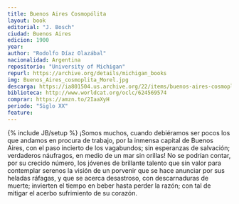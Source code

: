 ```yaml
---
title: Buenos Aires Cosmopólita
layout: book
editorial: "J. Bosch"
ciudad: Buenos Aires
edicion: 1900
year: 
author: "Rodolfo Díaz Olazábal"
nacionalidad: Argentina
repositorio: "University of Michigan"
repurl: https://archive.org/details/michigan_books
img: Buenos_Aires_cosmoplita_Morel.jpg
descarga: https://ia801504.us.archive.org/22/items/buenos-aires-cosmoplita-diaz-olazabal-rodolfo/Buenos%20Aires%20cosmoplita%20-%20D%C3%ADaz%20Olaz%C3%A1bal%2C%20Rodolfo.pdf
biblioteca: http://www.worldcat.org/oclc/624569574 
comprar: https://amzn.to/2IaaXyH
periodo: "Siglo XX"
feature: 
---
```

{% include JB/setup %}
¡Somos muchos, cuando debiéramos ser pocos los que andamos en procura de trabajo, por la inmensa capital de Buenos Aires, con el paso incierto de los vagabundos; sin esperanzas de salvación; verdaderos náufragos, en medio de un mar sin orillas! No se podrían contar, por su crecido número, los jóvenes de brillante talento que sin valor para contemplar serenos la visión de un porvenir que se hace anunciar por sus heladas ráfagas, y que se acerca desastroso, con descarnaduras de muerte; invierten el tiempo en beber hasta perder la razón; con tal de mitigar el acerbo sufrimiento de su corazón.

